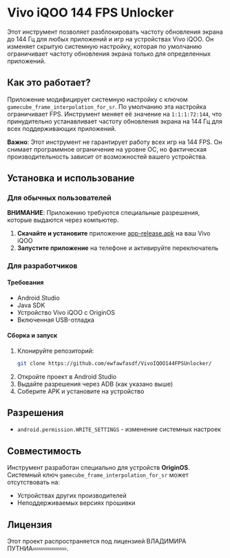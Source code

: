 # Vivo iQOO 144 FPS Unlocker

Этот инструмент позволяет разблокировать частоту обновления экрана до 144 Гц для любых приложений и игр на устройствах Vivo iQOO. Он изменяет скрытую системную настройку, которая по умолчанию ограничивает частоту обновления экрана только для определенных приложений.

## Как это работает?
Приложение модифицирует системную настройку с ключом `gamecube_frame_interpolation_for_sr`. По умолчанию эта настройка ограничивает FPS. Инструмент меняет её значение на `1:1:1:72:144`, что принудительно устанавливает частоту обновления экрана на 144 Гц для всех поддерживающих приложений.

**Важно**: Этот инструмент не гарантирует работу всех игр на 144 FPS. Он снимает программное ограничение на уровне ОС, но фактическая производительность зависит от возможностей вашего устройства.

## Установка и использование

### Для обычных пользователей
**ВНИМАНИЕ**: Приложению требуются специальные разрешения, которые выдаются через компьютер.

1. **Скачайте и установите** приложение [app-release.apk](https://github.com/ewfawfasdf/VivoIQOO144FPSUnlocker/releases/download/release/app-release.apk) на ваш Vivo iQOO
2. **Запустите приложение** на телефоне и активируйте переключатель

### Для разработчиков

#### Требования
- Android Studio
- Java SDK
- Устройство Vivo iQOO с OriginOS
- Включенная USB-отладка

#### Сборка и запуск
1. Клонируйте репозиторий:
   ```bash
   git clone https://github.com/ewfawfasdf/VivoIQOO144FPSUnlocker/
   ```
2. Откройте проект в Android Studio
3. Выдайте разрешения через ADB (как указано выше)
4. Соберите APK и установите на устройство


## Разрешения
- `android.permission.WRITE_SETTINGS` - изменение системных настроек

## Совместимость
Инструмент разработан специально для устройств **OriginOS**. Системный ключ `gamecube_frame_interpolation_for_sr` может отсутствовать на:
- Устройствах других производителей
- Неподдерживаемых версиях прошивки

## Лицензия
Этот проект распространяется под лицензией ВЛАДИМИРА ПУТНИА💤💤💤💤💤💤.
